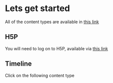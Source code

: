 # Lets get started

All of the content types are available in <a href="https://h5p.org/content-types-and-applications" target="_blank">this link</a> 

## H5P

You will need to log on to H5P, available via <a href="https://h5p.org/" target="_blank">this link</a>

## Timeline

Click on the following content type